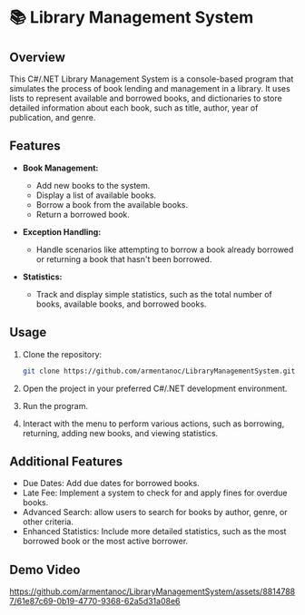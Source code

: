 # 📚 Library Management System

## Overview

This C#/.NET Library Management System is a console-based program that simulates the process of book lending and management in a library. 
It uses lists to represent available and borrowed books, and dictionaries to store detailed information about each book, such as title, author, year of publication, and genre.

## Features

- **Book Management:**
  - Add new books to the system.
  - Display a list of available books.
  - Borrow a book from the available books.
  - Return a borrowed book.

- **Exception Handling:**
  - Handle scenarios like attempting to borrow a book already borrowed or returning a book that hasn't been borrowed.

- **Statistics:**
  - Track and display simple statistics, such as the total number of books, available books, and borrowed books.

## Usage

1. Clone the repository:

   ```bash
   git clone https://github.com/armentanoc/LibraryManagementSystem.git
   ```
2. Open the project in your preferred C#/.NET development environment.

3. Run the program.

4. Interact with the menu to perform various actions, such as borrowing, returning, adding new books, and viewing statistics.

## Additional Features 
* Due Dates: Add due dates for borrowed books.
* Late Fee: Implement a system to check for and apply fines for overdue books.
* Advanced Search: allow users to search for books by author, genre, or other criteria.
* Enhanced Statistics: Include more detailed statistics, such as the most borrowed book or the most active borrower.

## Demo Video
https://github.com/armentanoc/LibraryManagementSystem/assets/88147887/61e87c69-0b19-4770-9368-62a5d31a08e6

